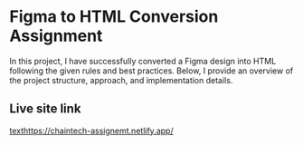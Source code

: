 # Figma to HTML Conversion Assignment

In this project, I have successfully converted a Figma design into HTML following the given rules and best practices. Below, I provide an overview of the project structure, approach, and implementation details.

## Live site link

[text](https://chaintech-assignemt.netlify.app/)https://chaintech-assignemt.netlify.app/

